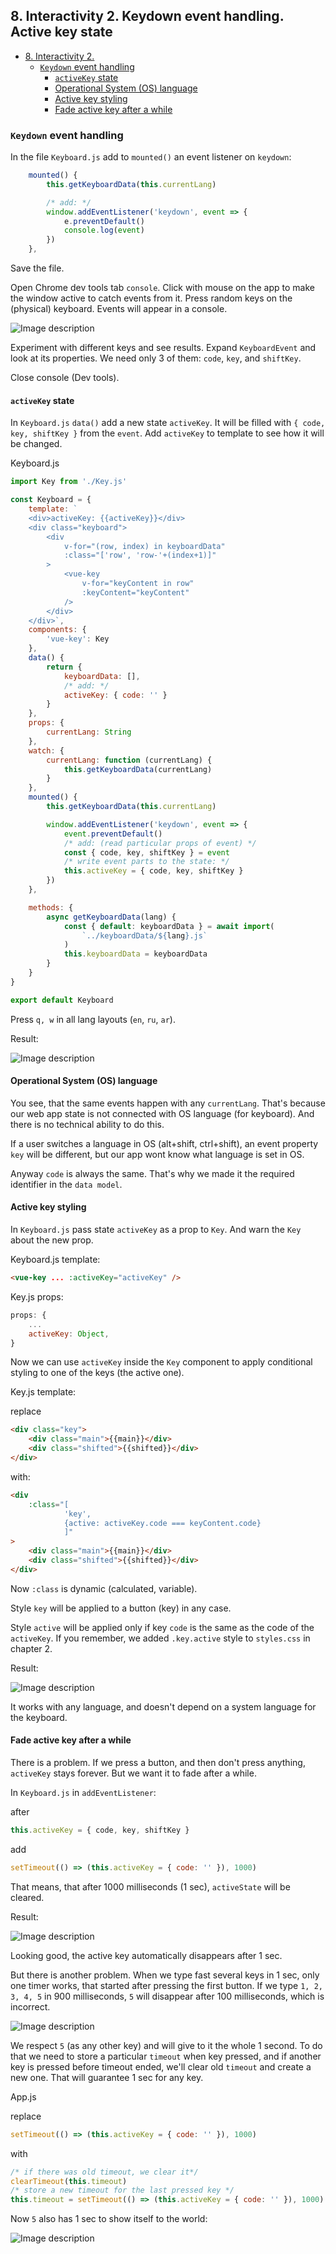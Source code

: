 ## 8. Interactivity 2. Keydown event handling. Active key state

- [8. Interactivity 2.](#8-interactivity-2)
  - [`Keydown` event handling](#keydown-event-handling)
    - [`activeKey` state](#activekey-state)
    - [Operational System (OS) language](#operational-system-os-language)
    - [Active key styling](#active-key-styling)
    - [Fade active key after a while](#fade-active-key-after-a-while)

### `Keydown` event handling

In the file `Keyboard.js` add to `mounted()` an event listener on `keydown`:

```javascript
	mounted() {
		this.getKeyboardData(this.currentLang)

		/* add: */
		window.addEventListener('keydown', event => {
			e.preventDefault()
			console.log(event)
		})
	},
```

Save the file.

Open Chrome dev tools tab `console`. Click with mouse on the app to make the window active to catch events from it. Press random keys on the (physical) keyboard. Events will appear in a console.

![Image description](https://dev-to-uploads.s3.amazonaws.com/uploads/articles/dpwd3fmyfx917t2y6vg7.gif)

Experiment with different keys and see results. Expand `KeyboardEvent` and look at its properties. We need only 3 of them: `code`, `key`, and `shiftKey`.

Close console (Dev tools).

#### `activeKey` state

In `Keyboard.js` `data()` add a new state `activeKey`. It will be filled with `{ code, key, shiftKey }` from the `event`. Add `activeKey` to template to see how it will be changed.

Keyboard.js

```js
import Key from './Key.js'

const Keyboard = {
	template: `
	<div>activeKey: {{activeKey}}</div>
	<div class="keyboard">
		<div
			v-for="(row, index) in keyboardData"
			:class="['row', 'row-'+(index+1)]"
		>
			<vue-key
				v-for="keyContent in row"
				:keyContent="keyContent"
			/>
		</div>
	</div>`,
	components: {
		'vue-key': Key
	},
	data() {
		return {
			keyboardData: [],
			/* add: */
			activeKey: { code: '' }
		}
	},
	props: {
		currentLang: String
	},
	watch: {
		currentLang: function (currentLang) {
			this.getKeyboardData(currentLang)
		}
	},
	mounted() {
		this.getKeyboardData(this.currentLang)

		window.addEventListener('keydown', event => {
			event.preventDefault()
			/* add: (read particular props of event) */
			const { code, key, shiftKey } = event
			/* write event parts to the state: */
			this.activeKey = { code, key, shiftKey }
		})
	},

	methods: {
		async getKeyboardData(lang) {
			const { default: keyboardData } = await import(
				`../keyboardData/${lang}.js`
			)
			this.keyboardData = keyboardData
		}
	}
}

export default Keyboard
```

Press `q, w` in all lang layouts (`en`, `ru`, `ar`).

Result:

![Image description](https://dev-to-uploads.s3.amazonaws.com/uploads/articles/rhzp0eh8cjmk2wf10rw8.gif)

#### Operational System (OS) language

You see, that the same events happen with any `currentLang`. That's because our web app state is not connected with OS language (for keyboard). And there is no technical ability to do this.

If a user switches a language in OS (alt+shift, ctrl+shift), an event property `key` will be different, but our app wont know what language is set in OS.

Anyway `code` is always the same. That's why we made it the required identifier in the `data model`.

#### Active key styling

In `Keyboard.js` pass state `activeKey` as a prop to `Key`. And warn the `Key` about the new prop.

Keyboard.js template:

```html
<vue-key ... :activeKey="activeKey" />
```

Key.js props:

```js
props: {
	...
	activeKey: Object,
}
```

Now we can use `activeKey` inside the `Key` component to apply conditional styling to one of the keys (the active one).

Key.js template:

replace

```html
<div class="key">
	<div class="main">{{main}}</div>
	<div class="shifted">{{shifted}}</div>
</div>
```

with:

```html
<div
	:class="[
			'key', 
			{active: activeKey.code === keyContent.code}
			]"
>
	<div class="main">{{main}}</div>
	<div class="shifted">{{shifted}}</div>
</div>
```

Now `:class` is dynamic (calculated, variable).

Style `key` will be applied to a button (key) in any case.

Style `active` will be applied only if key `code` is the same as the code of the `activeKey`. If you remember, we added `.key.active` style to `styles.css` in chapter 2.

Result:

![Image description](https://dev-to-uploads.s3.amazonaws.com/uploads/articles/mztq823b7ecmx6f9ukmf.gif)

It works with any language, and doesn't depend on a system language for the keyboard.

#### Fade active key after a while

There is a problem. If we press a button, and then don't press anything, `activeKey` stays forever. But we want it to fade after a while.

In `Keyboard.js` in `addEventListener`:

after

```javascript
this.activeKey = { code, key, shiftKey }
```

add

```javascript
setTimeout(() => (this.activeKey = { code: '' }), 1000)
```

That means, that after 1000 milliseconds (1 sec), `activeState` will be cleared.

Result:

![Image description](https://dev-to-uploads.s3.amazonaws.com/uploads/articles/pykv58hm0zjxvxfjiwgv.gif)

Looking good, the active key automatically disappears after 1 sec.

But there is another problem. When we type fast several keys in 1 sec, only one timer works, that started after pressing the first button. If we type `1, 2, 3, 4, 5` in 900 milliseconds, `5` will disappear after 100 milliseconds, which is incorrect.

![Image description](https://dev-to-uploads.s3.amazonaws.com/uploads/articles/bzc58ahzoso2hhh8j7n2.gif)

We respect `5` (as any other key) and will give to it the whole 1 second. To do that we need to store a particular `timeout` when key pressed, and if another key is pressed before timeout ended, we'll clear old `timeout` and create a new one. That will guarantee 1 sec for any key.

App.js

replace

```js
setTimeout(() => (this.activeKey = { code: '' }), 1000)
```

with

```javascript
/* if there was old timeout, we clear it*/
clearTimeout(this.timeout)
/* store a new timeout for the last pressed key */
this.timeout = setTimeout(() => (this.activeKey = { code: '' }), 1000)
```

Now `5` also has 1 sec to show itself to the world:

![Image description](https://dev-to-uploads.s3.amazonaws.com/uploads/articles/dm7r3j8jvcm34emdg3mn.gif)
